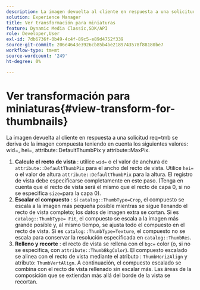 ```yaml
---
description: La imagen devuelta al cliente en respuesta a una solicitud req=tmb se deriva de la imagen compuesta considerando los siguientes valores wid=, hei=, attribute DefaultThumbPix y attribute MaxPix.
solution: Experience Manager
title: Ver transformación para miniaturas
feature: Dynamic Media Classic,SDK/API
role: Developer,User
exl-id: 7db6736f-0b49-4c4f-89c5-e89d4752f339
source-git-commit: 206e4643e3926cb85b4be2189743578f88180be7
workflow-type: tm+mt
source-wordcount: '249'
ht-degree: 0%

---
```


# Ver transformación para miniaturas{#view-transform-for-thumbnails}

La imagen devuelta al cliente en respuesta a una solicitud req=tmb se deriva de la imagen compuesta teniendo en cuenta los siguientes valores: wid=, hei=, attribute::DefaultThumbPix y attribute::MaxPix.

1. **Calcule el recto de vista** : utilice  `wid=` o el valor de anchura de  `attribute::DefaultThumbPix` para el ancho del recto de vista. Utilice `hei=` o el valor de altura `attribute::DefaultThumbPix` para la altura. El registro de vista debe especificarse completamente en este paso. (Tenga en cuenta que el recto de vista será el mismo que el recto de capa 0, si no se especifica `size=`para la capa 0).
1. **Escalar el compuesto** : si  `catalog::ThumbType=Crop`, el compuesto se escala a la imagen más pequeña posible mientras se sigue llenando el recto de vista completo; los datos de imagen extra se cortan. Si es `catalog::ThumbType= Fit`, el compuesto se escala a la imagen más grande posible y, al mismo tiempo, se ajusta todo el compuesto en el recto de vista. Si es `catalog::ThumbType=Texture`, el compuesto no se escala para conservar la resolución especificada en `catalog::ThumbRes`.
1. **Relleno y recorte** : el recto de vista se rellena con el  `bgc=` color (o, si no se especifica, con  `attribute::ThumbBkgColor`). El compuesto escalado se alinea con el recto de vista mediante el atributo : `ThumbHorizAlign` y atributo: `ThumbVertAlign`. A continuación, el compuesto escalado se combina con el recto de vista rellenado sin escalar más. Las áreas de la composición que se extiendan más allá del borde de la vista se recortan.
